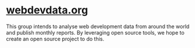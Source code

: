 [webdevdata.org](http://webdevdata.org)
==============

This group intends to analyse web development data from around the world and publish monthly reports. By leveraging open source tools, we hope to create an open source project to do this.

